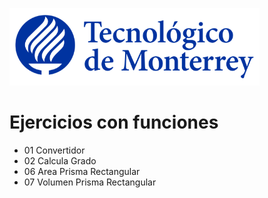 ![Tec de Monterrey](images/logotecmty.png)
# Ejercicios con funciones

- 01 Convertidor
- 02 Calcula Grado
- 06 Area Prisma Rectangular
- 07 Volumen Prisma Rectangular

